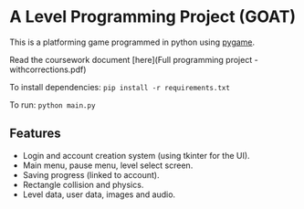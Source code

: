# A Level Programming Project (GOAT)

This is a platforming game programmed in python using [pygame](https://www.pygame.org).

Read the coursework document [here](Full programming project - withcorrections.pdf)

To install dependencies: `pip install -r requirements.txt`

To run: `python main.py`

## Features

- Login and account creation system (using tkinter for the UI).
- Main menu, pause menu, level select screen.
- Saving progress (linked to account).
- Rectangle collision and physics.
- Level data, user data, images and audio.